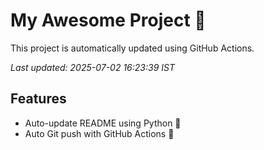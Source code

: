 # My Awesome Project 🚀

This project is automatically updated using GitHub Actions.

_Last updated: 2025-07-02 16:23:39 IST_

## Features
- Auto-update README using Python 🐍
- Auto Git push with GitHub Actions 🤖
